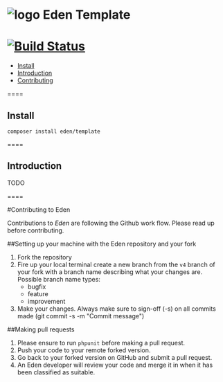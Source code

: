 ![logo](http://eden.openovate.com/assets/images/cloud-social.png) Eden Template
====
[![Build Status](https://api.travis-ci.org/Eden-PHP/Template.png)](https://travis-ci.org/Eden-PHP/Template)
====

- [Install](#install)
- [Introduction](#intro)
- [Contributing](#contributing)

====

<a name="install"></a>
## Install

`composer install eden/template`

====

<a name="intro"></a>
## Introduction

TODO

====

<a name="contributing"></a>
#Contributing to Eden

Contributions to *Eden* are following the Github work flow. Please read up before contributing.

##Setting up your machine with the Eden repository and your fork

1. Fork the repository
2. Fire up your local terminal create a new branch from the `v4` branch of your 
fork with a branch name describing what your changes are. 
 Possible branch name types:
    - bugfix
    - feature
    - improvement
3. Make your changes. Always make sure to sign-off (-s) on all commits made (git commit -s -m "Commit message")

##Making pull requests

1. Please ensure to run `phpunit` before making a pull request.
2. Push your code to your remote forked version.
3. Go back to your forked version on GitHub and submit a pull request.
4. An Eden developer will review your code and merge it in when it has been classified as suitable.
